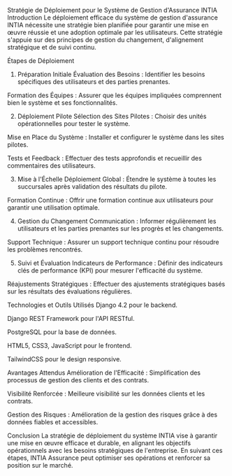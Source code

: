 Stratégie de Déploiement pour le Système de Gestion d'Assurance INTIA
Introduction
Le déploiement efficace du système de gestion d'assurance INTIA nécessite une stratégie bien planifiée pour garantir une mise en œuvre réussie et une adoption optimale par les utilisateurs. Cette stratégie s'appuie sur des principes de gestion du changement, d'alignement stratégique et de suivi continu.

Étapes de Déploiement
1. Préparation Initiale
Évaluation des Besoins : Identifier les besoins spécifiques des utilisateurs et des parties prenantes.

Formation des Équipes : Assurer que les équipes impliquées comprennent bien le système et ses fonctionnalités.

2. Déploiement Pilote
Sélection des Sites Pilotes : Choisir des unités opérationnelles pour tester le système.

Mise en Place du Système : Installer et configurer le système dans les sites pilotes.

Tests et Feedback : Effectuer des tests approfondis et recueillir des commentaires des utilisateurs.

3. Mise à l'Échelle
Déploiement Global : Étendre le système à toutes les succursales après validation des résultats du pilote.

Formation Continue : Offrir une formation continue aux utilisateurs pour garantir une utilisation optimale.

4. Gestion du Changement
Communication : Informer régulièrement les utilisateurs et les parties prenantes sur les progrès et les changements.

Support Technique : Assurer un support technique continu pour résoudre les problèmes rencontrés.

5. Suivi et Évaluation
Indicateurs de Performance : Définir des indicateurs clés de performance (KPI) pour mesurer l'efficacité du système.

Réajustements Stratégiques : Effectuer des ajustements stratégiques basés sur les résultats des évaluations régulières.

Technologies et Outils Utilisés
Django 4.2 pour le backend.

Django REST Framework pour l'API RESTful.

PostgreSQL pour la base de données.

HTML5, CSS3, JavaScript pour le frontend.

TailwindCSS pour le design responsive.

Avantages Attendus
Amélioration de l'Efficacité : Simplification des processus de gestion des clients et des contrats.

Visibilité Renforcée : Meilleure visibilité sur les données clients et les contrats.

Gestion des Risques : Amélioration de la gestion des risques grâce à des données fiables et accessibles.

Conclusion
La stratégie de déploiement du système INTIA vise à garantir une mise en œuvre efficace et durable, en alignant les objectifs opérationnels avec les besoins stratégiques de l'entreprise. En suivant ces étapes, INTIA Assurance peut optimiser ses opérations et renforcer sa position sur le marché.